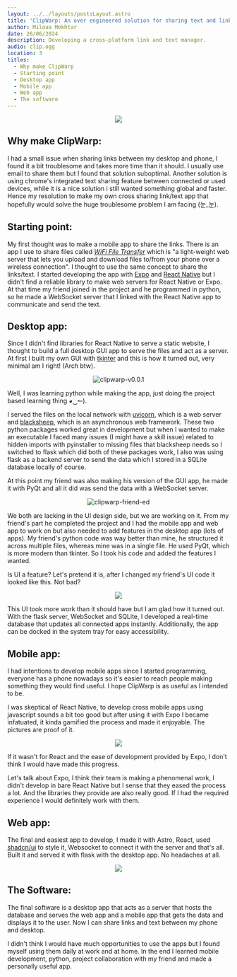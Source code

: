 ```yaml
---
layout: ../../layouts/postsLayout.astro
title: 'ClipWarp: An over engineered solution for sharing text and links across platforms'
author: Miloua Mokhtar
date: 26/06/2024 
description: Developing a cross-platform link and text manager.  
audio: clip.ogg 
location: 3
titles:
  - Why make ClipWarp
  - Starting point
  - Desktop app
  - Mobile app
  - Web app
  - The software
---
```


<div align="center">

<img src="/presentation.png" class="mt-24 xl:mt-0 -mb-8">

</div>

<div id="Why-make-ClipWarp">

## **Why make ClipWarp:**

I had a small issue when sharing links between my desktop and phone, I found it a bit troublesome and takes more time than it should. I usually use email to share them but I found that solution suboptimal. Another solution is using chrome's integrated text sharing feature between connected or used devices, while it is a nice solution i still wanted something global and faster. Hence my resolution to make my own cross sharing link/text app that hopefully would solve the huge troublesome problem I am facing  (눈_눈).

</div>

<div id="Starting-point">

## **Starting point:**

My first thought was to make a mobile app to share the links. There is an app I use to share files called <a href="http://smarterdroid.blogspot.com/p/wifi-file-transfer.html" target="_blank">*WiFi File Transfer*</a> which is "a light-weight web server that lets you upload and download files to/from your phone over a wireless connection". I thought to use the same concept to share the links/text. I started developing the app with <a href="https://expo.dev" target="_blank">Expo</a> and <a href="https://reactnative.dev" target="_blank">React Native</a> but I didn't find a reliable library to make web servers for React Native or Expo. At that time my friend joined in the project and he programmed in python, so he made a WebSocket server that I linked with the React Native app to communicate and send the text.

</div>

<div id="Desktop-app">

## **Desktop app:**

Since I didn't find libraries for React Native to serve a static website, I thought to build a full desktop GUI app to serve the files and act as a server. At first I built my own GUI with <a href="https://docs.python.org/3/library/tkinter.html" target="_blank">tkinter</a> and this is how it turned out, very minimal am I right! (Arch btw).

<div align="center">

![clipwarp-v0.0.1](/clipwarp-v0.0.1.png)

</div>

Well, I was learning python while making the app, just doing the project based learning thing ◕‿↼).

I served the files on the local network with <a href="https://www.uvicorn.org/" target="_blank">uvicorn</a>, which is a web server and <a href="https://www.neoteroi.dev/blacksheep/" target="_blank">blacksheep</a>, which is an asynchronous web framework. These two python packages worked great in development but when I wanted to make an executable I faced many issues (I might have a skill issue) related to hidden imports with pyinstaller to missing files that blacksheep needs so I switched to flask which did both of these packages work, I also was using flask as a backend server to send the data which I stored in a SQLite database locally of course.

At this point my friend was also making his version of the GUI app, he made it with PyQt and all it did was send the data with a WebSocket server.

<div align="center">

![clipwarp-friend-ed](/clipwarp-friend-ed.png)

</div>

We both are lacking in the UI design side, but we are working on it. From my friend's part he completed the project and I had the mobile app and web app to work on but also needed to add features in the desktop app (lots of apps). My friend's python code was way better than mine, he structured it across multiple files, whereas mine was in a single file. He used PyQt, which is more modern than tkinter. So I took his code and added the features I wanted.


Is UI a feature? Let's pretend it is, after I changed my friend's UI code it looked like this. Not bad?

<div align="center">

<img src="/clipwarp.png" class="rounded-lg" />

</div>

This UI took more work than it should have but I am glad how it turned out. With the flask server, WebSocket and SQLite, I developed a real-time database that updates all connected apps instantly. Additionally, the app can be docked in the system tray for easy accessibility.

</div>

<div id="Mobile-app">

## **Mobile app:**

I had intentions to develop mobile apps since I started programming, everyone has a phone nowadays so it's easier to reach people making something they would find useful. I hope ClipWarp is as useful as I intended to be. 

I was skeptical of React Native, to develop cross mobile apps using javascript sounds a bit too good but after using it with Expo I became infatuated, it kinda gamified the process and made it enjoyable. The pictures are proof of it.

<div align="center">

<img src="/progress.png" class="rounded-lg w-[1200px]" />

</div>

If it wasn't for React and the ease of development provided by Expo, I don't think I would have made this progress.

Let's talk about Expo, I think their team is making a phenomenal work, I didn't develop in bare React Native but I sense that they eased the process a lot. And the libraries they provide are also really good. If I had the required experience I would definitely work with them.

</div>

<div id="Web-app">

## **Web app:**

The final and easiest app to develop, I made it with Astro, React, used <a href="https://ui.shadcn.com/" target="_blank">shadcn/ui</a> to style it, Websocket to connect it with the server and that's all. Built it and served it with flask with the desktop app. No headaches at all.

<div align="center">

<img src="/webApp.png" class="rounded-lg" />

</div>

</div>

<div id="The-software">

## **The Software:**

The final software is a desktop app that acts as a server that hosts the database and serves the web app and a mobile app that gets the data and displays it to the user. Now I can share links and text between my phone and desktop.

I didn't think I would have much opportunities to use the apps but I found myself using them daily at work and at home. In the end I learned mobile development, python, project collaboration with my friend and made a personally useful app.

</div>
